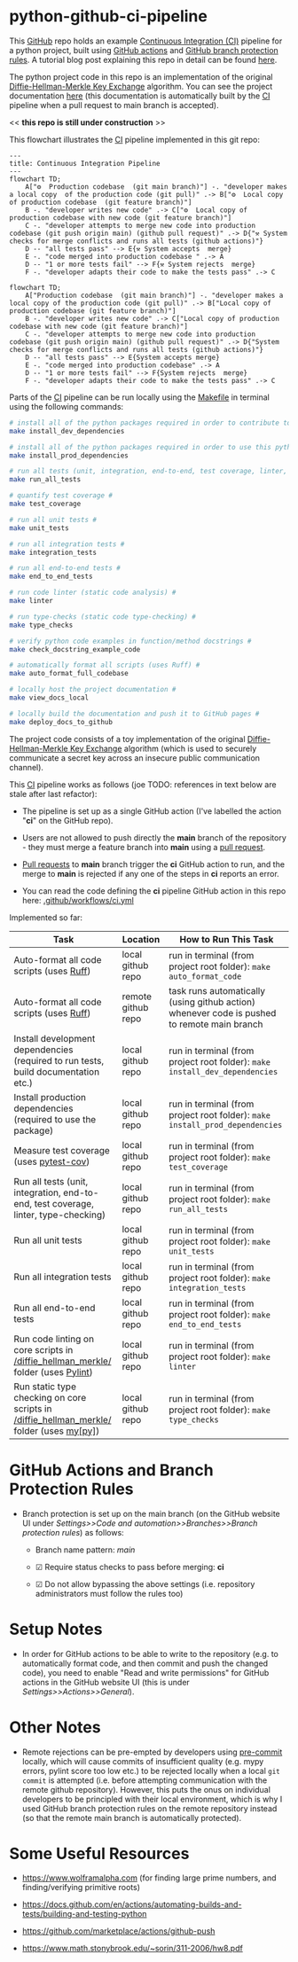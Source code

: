 # python-github-ci-pipeline

This [GitHub](https://github.com) repo holds an example [Continuous Integration (CI)](https://en.wikipedia.org/wiki/Continuous_integration) pipeline for a python project, built using [GitHub actions](https://github.com/features/actions) and [GitHub branch protection rules](https://docs.github.com/en/repositories/configuring-branches-and-merges-in-your-repository/managing-protected-branches/about-protected-branches). A tutorial blog post explaining this repo in detail can be found [here](./blog_post/tutorial.md).

The python project code in this repo is an implementation of the original 
[Diffie-Hellman-Merkle Key Exchange](https://en.wikipedia.org/wiki/Diffie-Hellman_key_exchange#Cryptographic_explanation) 
algorithm. You can see the project documentation [here](https://J-sephB-lt-n.github.io/python-github-ci-pipeline/) (this documentation is automatically built by the [CI](https://en.wikipedia.org/wiki/Continuous_integration) pipeline when a pull request to main branch is accepted).

<< **this repo is still under construction** >>

This flowchart illustrates the [CI](https://en.wikipedia.org/wiki/Continuous_integration) pipeline implemented in this git repo:

```mermaid
---
title: Continuous Integration Pipeline
---
flowchart TD;
    A["⚙  Production codebase  (git main branch)"] -. "developer makes a local copy  of the production code (git pull)" .-> B["⚙  Local copy of production codebase  (git feature branch)"]
    B -. "developer writes new code" .-> C["⚙  Local copy of production codebase with new code (git feature branch)"]
    C -. "developer attempts to merge new code into production codebase (git push origin main) (github pull request)" .-> D{"⚒ System checks for merge conflicts and runs all tests (github actions)"}
    D -- "all tests pass" --> E{⚒ System accepts  merge}
    E -. "code merged into production codebase " .-> A
    D -- "1 or more tests fail" --> F{⚒ System rejects  merge}
    F -. "developer adapts their code to make the tests pass" .-> C
```

```mermaid
flowchart TD;
    A["Production codebase  (git main branch)"] -. "developer makes a local copy of the production code (git pull)" .-> B["Local copy of production codebase (git feature branch)"]
    B -. "developer writes new code" .-> C["Local copy of production codebase with new code (git feature branch)"]
    C -. "developer attempts to merge new code into production codebase (git push origin main) (github pull request)" .-> D{"System checks for merge conflicts and runs all tests (github actions)"}
    D -- "all tests pass" --> E{System accepts merge}
    E -. "code merged into production codebase" .-> A
    D -- "1 or more tests fail" --> F{System rejects  merge}
    F -. "developer adapts their code to make the tests pass" .-> C
```

Parts of the [CI](https://en.wikipedia.org/wiki/Continuous_integration) pipeline can be run locally using the [Makefile](./Makefile) in terminal using the following commands: 

```bash
# install all of the python packages required in order to contribute to this python project #
make install_dev_dependencies

# install all of the python packages required in order to use this python project (i.e. as an end-user) #
make install_prod_dependencies

# run all tests (unit, integration, end-to-end, test coverage, linter, type-checking, docstring examples) #
make run_all_tests

# quantify test coverage #
make test_coverage

# run all unit tests # 
make unit_tests

# run all integration tests #
make integration_tests

# run all end-to-end tests #
make end_to_end_tests

# run code linter (static code analysis) #
make linter

# run type-checks (static code type-checking) #
make type_checks

# verify python code examples in function/method docstrings #
make check_docstring_example_code

# automatically format all scripts (uses Ruff) #
make auto_format_full_codebase

# locally host the project documentation #
make view_docs_local

# locally build the documentation and push it to GitHub pages #
make deploy_docs_to_github
```

The project code consists of a toy implementation of the original [Diffie-Hellman-Merkle Key Exchange](https://en.wikipedia.org/wiki/Diffie–Hellman_key_exchange) algorithm (which is used to securely communicate a secret key across an insecure public communication channel).  

This [CI](https://en.wikipedia.org/wiki/Continuous_integration) pipeline works as follows (joe TODO: references in text below are stale after last refactor):

* The pipeline is set up as a single GitHub action (I've labelled the action "**ci**" on the GitHub repo).

* Users are not allowed to push directly the **main** branch of the repository - they must merge a feature branch into **main** using a [pull request](https://en.wikipedia.org/wiki/Distributed_version_control#Pull_requests).

* [Pull requests](https://en.wikipedia.org/wiki/Distributed_version_control#Pull_requests) to **main** branch trigger the **ci** GitHub action to run, and the merge to **main** is rejected if any one of the steps in **ci** reports an error. 

* You can read the code defining the **ci** pipeline GitHub action in this repo here: [.github/workflows/ci.yml](./.github/workflows/ci.yml)

Implemented so far:

| Task                        | Location                | How to Run This Task
|-----------------------------|-------------------------|-----------------------------
| Auto-format all code scripts (uses [Ruff](https://github.com/astral-sh/ruff)) | local github repo | run in terminal (from project root folder):  <code>make auto_format_code</code>
| Auto-format all code scripts (uses [Ruff](https://github.com/astral-sh/ruff)) | remote github repo      | task runs automatically (using github action) whenever code is pushed to remote main branch
| Install development dependencies (required to run tests, build documentation etc.) | local github repo | run in terminal (from project root folder):  <code>make install_dev_dependencies</code>
| Install production dependencies (required to use the package) | local github repo | run in terminal (from project root folder):  <code>make install_prod_dependencies</code>
| Measure test coverage (uses [pytest-cov](https://github.com/pytest-dev/pytest-cov)) | local github repo | run in terminal (from project root folder):  <code>make test_coverage</code>
| Run all tests (unit, integration, end-to-end, test coverage, linter, type-checking) | local github repo | run in terminal (from project root folder):  <code>make run_all_tests</code>
| Run all unit tests | local github repo | run in terminal (from project root folder):  <code>make unit_tests</code>
| Run all integration tests | local github repo | run in terminal (from project root folder):  <code>make integration_tests</code>
| Run all end-to-end tests | local github repo | run in terminal (from project root folder):  <code>make end_to_end_tests</code>
| Run code linting on core scripts in [/diffie_hellman_merkle/](./diffie_hellman_merkle/) folder (uses [Pylint](https://github.com/pylint-dev/pylint)) | local github repo | run in terminal (from project root folder):  <code>make linter</code>
| Run static type checking on core scripts in [/diffie_hellman_merkle/](./diffie_hellman_merkle/) folder (uses [my[py]](https://github.com/python/mypy)) | local github repo | run in terminal (from project root folder):  <code>make type_checks</code>

# GitHub Actions and Branch Protection Rules

* Branch protection is set up on the main branch (on the GitHub website UI under *Settings>>Code and automation>>Branches>>Branch protection rules*) as follows:

    - Branch name pattern: *main*
    
    - ☑ Require status checks to pass before merging: **ci**

    - ☑ Do not allow bypassing the above settings (i.e. repository administrators must follow the rules too)

# Setup Notes

* In order for GitHub actions to be able to write to the repository (e.g. to automatically format code, and then commit and push the changed code), you need to enable "Read and write permissions" for GitHub actions in the GitHub website UI (this is under *Settings>>Actions>>General*).

# Other Notes

* Remote rejections can be pre-empted by developers using [pre-commit](https://github.com/pre-commit/pre-commit) locally, which will cause commits of insufficient quality (e.g. mypy errors, pylint score too low etc.) to be rejected locally when a local <code>git commit</code> is attempted (i.e. before attempting communication with the remote github repository). However, this puts the onus on individual developers to be principled with their local environment, which is why I used GitHub branch protection rules on the remote repository instead (so that the remote main branch is automatically protected).

# Some Useful Resources 

* https://www.wolframalpha.com (for finding large prime numbers, and finding/verifying primitive roots)

* https://docs.github.com/en/actions/automating-builds-and-tests/building-and-testing-python

* https://github.com/marketplace/actions/github-push

* https://www.math.stonybrook.edu/~sorin/311-2006/hw8.pdf

